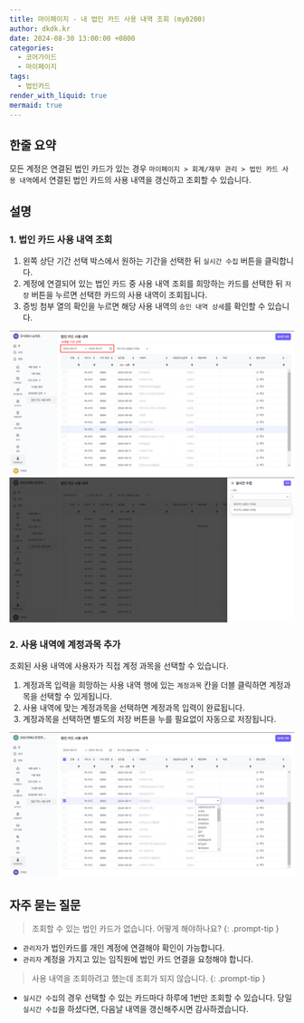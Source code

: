 ```yaml
---
title: 마이페이지 - 내 법인 카드 사용 내역 조회 (my0200)
author: dkdk.kr
date: 2024-08-30 13:00:00 +0800
categories:
  - 코어가이드
  - 마이페이지
tags:
  - 법인카드
render_with_liquid: true
mermaid: true
---
```

## 한줄 요약

모든 계정은 연결된 법인 카드가 있는 경우  `마이페이지 > 회계/재무 관리 > 법인 카드 사용 내역`에서 연결된 법인 카드의 사용 내역을 갱신하고 조회할 수 있습니다.

## 설명

### 1. 법인 카드 사용 내역 조회
1. 왼쪽 상단 기간 선택 박스에서 원하는 기간을 선택한 뒤 `실시간 수집` 버튼을 클릭합니다.
2. 계정에 연결되어 있는 법인 카드 중 사용 내역 조회를 희망하는 카드를 선택한 뒤 `저장` 버튼을 누르면 선택한 카드의 사용 내역이 조회됩니다.
3. 증빙 첨부 열의 확인을 누르면 해당 사용 내역의 `승인 내역 상세`를 확인할 수 있습니다.

![개인법인카드기간선택](assets/img/Pasted%20image%2020240923095732.png)
![개인카드선택](assets/img/Pasted%20image%2020240923095758.png)

### 2. 사용 내역에 계정과목 추가
조회된 사용 내역에 사용자가 직접 계정 과목을 선택할 수 있습니다.
1. 계정과목 입력을 희망하는 사용 내역 행에 있는 `계정과목` 칸을 더블 클릭하면 계정과목을 선택할 수 있게됩니다.
2. 사용 내역에 맞는 계정과목을 선택하면 계정과목 입력이 완료됩니다. 
3. 계정과목을 선택하면 별도의 저장 버튼을 누를 필요없이 자동으로 저장됩니다. 

![마이계정과목추가](assets/img/Pasted%20image%2020240923203702.png)

## 자주 묻는 질문

> 조회할 수 있는 법인 카드가 없습니다. 어떻게 해야하나요? 
{: .prompt-tip }

- `관리자`가 법인카드를 개인 계정에 연결해야 확인이 가능합니다.
- `관리자` 계정을 가지고 있는 임직원에 법인 카드 연결을 요청해야 합니다.

> 사용 내역을 조회하려고 했는데 조회가 되지 않습니다. 
{: .prompt-tip }

- `실시간 수집`의 경우 선택할 수 있는 카드마다 하루에 1번만 조회할 수 있습니다. 당일 `실시간 수집`을 하셨다면, 다음날 내역을 갱신해주시면 감사하겠습니다. 

